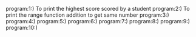 program:1:)  To print the highest score scored by a student
program:2:)  To print the range function addition to get same number
program:3:)
program:4:)
program:5:)
program:6:)
program:7:)
program:8:)
program:9:)
program:10:)
